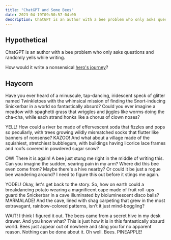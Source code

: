 ```yaml
---
title: "ChatGPT and Some Bees"
date: 2023-04-19T09:50:57-04:00
description: ChatGPT is an author with a bee problem who only asks questions and randomly yells while writing.
---
```


## Hypothetical

ChatGPT is an author with a bee problem who only asks questions and randomly
yells while writing.

How would it write a nonsensical [hero's journey](https://en.wikipedia.org/wiki/Hero%27s_journey)?

## Haycorn

Have you ever heard of a minuscule, tap-dancing, iridescent speck of glitter
named Twinkletoes with the whimsical mission of finding the Snort-inducing
Snickerbar in a world so fantastically absurd? Could you ever imagine a meadow
with spaghetti grass that wriggles and jiggles like worms doing the cha-cha,
while each strand honks like a chorus of clown noses?

YELL! How could a river be made of effervescent soda that fizzles and pops so
peculiarly, with trees growing wildly mismatched socks that flutter like
banners of nonsense? KAZOO! And what about a village made of the squishiest,
stretchiest bubblegum, with buildings having licorice lace frames and roofs
covered in powdered sugar snow?

OW! There it is again! A bee just stung me right in the middle of writing this.
Can you imagine the sudden, searing pain in my arm? Where did this bee even
come from? Maybe there's a hive nearby? Or could it be just a rogue bee
wandering around? I need to figure this out before it stings me again.

YODEL! Okay, let's get back to the story. So, how on earth could a breakdancing
potato wearing a magnificent cape made of fruit roll-ups guard the Snickerbar
in a cave illuminated by bioluminescent disco balls? MARMALADE! And the cave,
lined with shag carpeting that grew in the most extravagant, rainbow-colored
patterns, isn't it just mind-boggling?

WAIT! I think I figured it out. The bees came from a secret hive in my desk
drawer. And you know what? This is just how it is in this fantastically absurd
world. Bees just appear out of nowhere and sting you for no apparent reason.
Nothing can be done about it. Oh well. Bees. PINEAPPLE!
